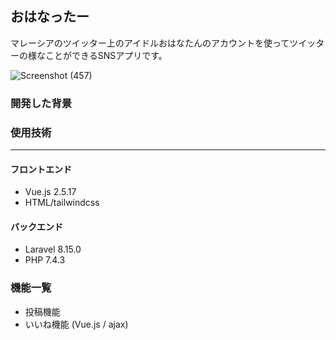 <h2>おはなったー</h2>

マレーシアのツイッター上のアイドルおはなたんのアカウントを使ってツイッターの様なことができるSNSアプリです。

![Screenshot (457)](https://user-images.githubusercontent.com/62654316/103499756-2b0f3a80-4e84-11eb-9f43-4bac237b3fac.png)



<h3>開発した背景</h3>


<h3>使用技術</h3>
<hr>
<h4>フロントエンド</h4>
<ul>
<li>Vue.js 2.5.17</li>
<li>HTML/tailwindcss</li>
</ul>

<h4>バックエンド</h4>
<ul>
<li>Laravel 8.15.0</li>
<li>PHP 7.4.3 </li>
</ul>

<h3>機能一覧</h3>
<ul>
<li>投稿機能</li>
<li>いいね機能 (Vue.js / ajax) </li>
</ul>
